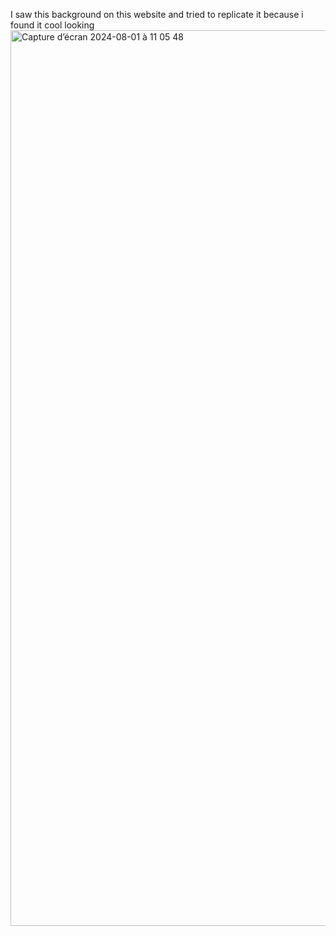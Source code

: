 I saw this background on this website and tried to replicate it because i found it cool looking 
<img width="1433" alt="Capture d’écran 2024-08-01 à 11 05 48" src="https://github.com/user-attachments/assets/ee540de7-3c1d-4ce3-b9d5-a34a25f8249a">
